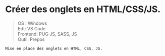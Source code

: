 # Créer des onglets en HTML/CSS/JS.

>OS : Windows <br>
>Edt: VS Code <br>
>Frontend: PUG JS, SASS, JS <br>
>Outil: Prepos <br>

```
Mise en place des onglets en HTML, CSS, JS.
```